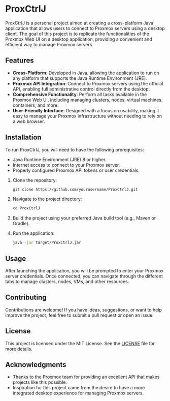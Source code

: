 # ProxCtrlJ

ProxCtrlJ is a personal project aimed at creating a cross-platform Java application that allows users to connect to Proxmox servers using a desktop client. The goal of this project is to replicate the functionalities of the Proxmox Web UI on a desktop application, providing a convenient and efficient way to manage Proxmox servers.

## Features

- **Cross-Platform**: Developed in Java, allowing the application to run on any platform that supports the Java Runtime Environment (JRE).
- **Proxmox API Integration**: Connect to Proxmox servers using the official API, enabling full administrative control directly from the desktop.
- **Comprehensive Functionality**: Perform all tasks available in the Proxmox Web UI, including managing clusters, nodes, virtual machines, containers, and more.
- **User-Friendly Interface**: Designed with a focus on usability, making it easy to manage your Proxmox infrastructure without needing to rely on a web browser.

## Installation

To run ProxCtrlJ, you will need to have the following prerequisites:

- Java Runtime Environment (JRE) 8 or higher.
- Internet access to connect to your Proxmox server.
- Properly configured Proxmox API tokens or user credentials.

1. Clone the repository:
    ```bash
    git clone https://github.com/yourusername/ProxCtrlJ.git
    ```

2. Navigate to the project directory:
    ```bash
    cd ProxCtrlJ
    ```

3. Build the project using your preferred Java build tool (e.g., Maven or Gradle).

4. Run the application:
    ```bash
    java -jar target/ProxCtrlJ.jar
    ```

## Usage

After launching the application, you will be prompted to enter your Proxmox server credentials. Once connected, you can navigate through the different tabs to manage clusters, nodes, VMs, and other resources.

## Contributing

Contributions are welcome! If you have ideas, suggestions, or want to help improve the project, feel free to submit a pull request or open an issue.

## License

This project is licensed under the MIT License. See the [LICENSE](LICENSE) file for more details.

## Acknowledgments

- Thanks to the Proxmox team for providing an excellent API that makes projects like this possible.
- Inspiration for this project came from the desire to have a more integrated desktop experience for managing Proxmox servers.
